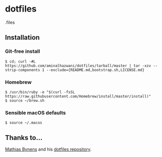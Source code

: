 # dotfiles

.files

## Installation

### Git-free install

```
$ cd; curl -#L https://github.com/aminalhazwani/dotfiles/tarball/master | tar -xzv --strip-components 1 --exclude={README.md,bootstrap.sh,LICENSE.md}
```

### Homebrew

```
$ /usr/bin/ruby -e "$(curl -fsSL https://raw.githubusercontent.com/Homebrew/install/master/install)"
$ source ~/brew.sh
```

### Sensible macOS defaults

```
$ source ~/.macos
```

## Thanks to...

[Mathias Bynens](https://mathiasbynens.be/) and his [dotfiles repository](https://github.com/mathiasbynens/dotfiles).
